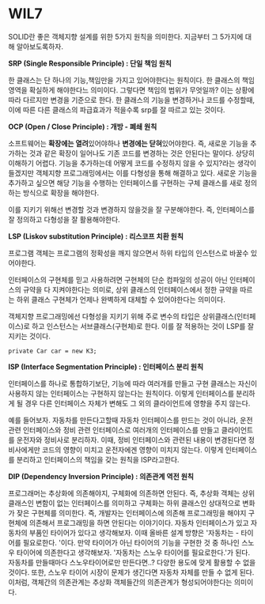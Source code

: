 # WIL7

SOLID란 좋은 객체지향 설계를 위한 5가지 원칙을 의미한다. 지금부터 그 5가지에 대해 알아보도록하자.

**SRP (Single Responsible Principle) : 단일 책임 원칙**

한 클래스는 단 하나의 기능,책임만을 가지고 있어야한다는 원칙이다. 한 클래스의 책임 영역을 확실하게 해야한다느 의미이다. 그렇다면 책임의 범위가 무엇일까? 이는 상황에 따라 다르지만 변경을 기준으로 한다. 한 클래스의 기능을 변경하거나 코드를 수정할때, 이에 따른 다른 클래스의 파급효과가 적을수록 srp를 잘 따르고 있는 것이다.

**OCP (Open / Close Principle) : 개방 - 폐쇄 원칙**

소프트웨어는 **확장에는 열려**있어야하나 **변경에는 닫혀**있어야한다. 즉, 새로운 기능을 추가하는 것과 같은 확장이 일어나도 기존 코드를 변경하는 것은 안된다는 말이다. 상당히 이해하기 어렵다. 기능을 추가하는데 어떻게 코드를 수정하지 않을 수 있지?라는 생각이 들겠지만 객체지향 프로그래밍에서는 이를 다형성을 통해 해결하고 있다. 새로운 기능을 추가하고 싶으면 해당 기능을 수행하는 인터페이스를 구현하는 구체 클래스를 새로 정의하는 방식으로 확장을 해야한다.

이를 지키기 위해선 변경할 것과 변경하지 않을것을 잘 구분해야한다. 즉, 인터페이스를 잘 정의하고 다형성을 잘 활용해야한다.

**LSP (Liskov substitution Principle) : 리스코프 치환 원칙**

프로그램 객체는 프로그램의 정확성을 깨지 않으면서 하위 타입의 인스턴스로 바꿀수 있어야한다.

인터페이스의 구현체를 믿고 사용하려면 구현체의 단순 컴파일의 성공이 아닌 인터페이스의 규약을 다 지켜야한다는 의미로, 상위 클래스의 인터페이스에서 정한 규약을 따르는 하위 클래스 구현체가 언제나 완벽하게 대체할 수 있어야한다는 의미이다.

객체지향 프로그래밍에선 다형성을 지키기 위해 주로 변수의 타입은 상위클래스(인터페이스)로 하고 인스턴스는 서브클래스(구현체)로 한다. 이를 잘 적용하는 것이 LSP를 잘 지키는 것이다.

```
private Car car = new K3;
```

**ISP (Interface Segmentation Principle) : 인터페이스 분리 원칙**

인터페이스를 하나로 통합하기보단, 기능에 따라 여러개를 만들고 구현 클래스는 자신이 사용하지 않는 인터페이스는 구현하지 않는다는 원칙이다. 이렇게 인터페이스를 분리하게 될 경우 다른 인터페이스 자체가 변해도 그 외의 클라이언트에 영향을 주지 않는다.

예를 들어보자. 자동차를 만든다고할때 자동차 인터페이스를 만드는 것이 아니라, 운전 관련 인터페이스와 정비 관련 인터페이스로 여러개의 인터페이스를 만들고 클라이언트를 운전자와 정비사로 분리하자. 이때, 정비 인터페이스와 관련된 내용이 변경된다면 정비사에게만 코드의 영향이 미치고 운전자에겐 영향이 미치지 않는다. 이렇게 인터페이스를 분리하고 인터페이스의 책임을 갖는 원칙을 ISP라고한다.

**DIP (Dependency Inversion Principle) : 의존관계 역전 원칙**

프로그래머는 추상화에 의존해야지, 구체화에 의존하면 안된다. 즉, 추상화 객체는 상위클래스인 변함이 없는 인터페이스를 의미하고 구체화는 하위 클래스인 상대적으로 변화가 잦은 구현체를 의미한다. 즉, 개발자는 인터페이스에 의존해 프로그래밍을 해야지 구현체에 의존해서 프로그래밍을 하면 안된다는 이야기이다. 자동차 인터페이스가 있고 자동차의 부품인 타이어가 있다고 생각해보자. 이때 올바른 설계 방향은 '자동차는 - 타이어를 필요로한다. '이다. 만약 타이어가 아닌 타이어의 기능을 구현한 것 중 하나인 스노우 타이어에 의존한다고 생각해보자. '자동차는 스노우 타이어를 필요로한다.'가 된다. 자동차를 만들때마다 스노우타이어로만 만든다면..? 다양한 용도에 맞게 활용할 수 없을 것이다. 또한, 스노우 타이어 시장이 문제가 생긴다면 자동차 자체를 만들 수 없게 된다. 이처럼, 객체간의 의존관계는 추상화 객체들간의 의존관계가 형성되어야한다는 의미이다.